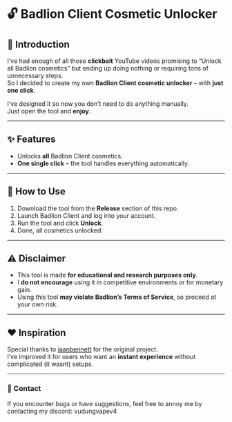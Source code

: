 # 🔓 Badlion Client Cosmetic Unlocker

## 📜 Introduction
I’ve had enough of all those **clickbait** YouTube videos promising to “Unlock all Badlion cosmetics” but ending up doing nothing or requiring tons of unnecessary steps.  
So I decided to create my own **Badlion Client cosmetic unlocker** – with **just one click**.

I’ve designed it so now you don’t need to do anything manually.  
Just open the tool and **enjoy**.

---

## ✨ Features
- Unlocks **all** Badlion Client cosmetics.
- **One single click** – the tool handles everything automatically.

---

## 🚀 How to Use
1. Download the tool from the **Release** section of this repo.
2. Launch Badlion Client and log into your account.
3. Run the tool and click **Unlock**.
4. Done, all cosmetics unlocked.

---

## ⚠️ Disclaimer
- This tool is made **for educational and research purposes only**.  
- I **do not encourage** using it in competitive environments or for monetary gain.
- Using this tool **may violate Badlion’s Terms of Service**, so proceed at your own risk.

---

## ❤️ Inspiration
Special thanks to [iaanbennett](https://github.com/iaanbennett) for the original project.  
I’ve improved it for users who want an **instant experience** without complicated (it wasnt) setups.

---

### 📧 Contact
If you encounter bugs or have suggestions, feel free to annoy me by contacting my discord: vudungvapev4
